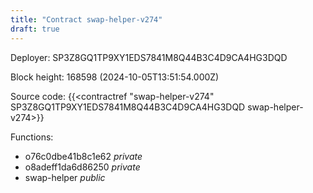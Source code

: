 ```yaml
---
title: "Contract swap-helper-v274"
draft: true
---
```

Deployer: SP3Z8GQ1TP9XY1EDS7841M8Q44B3C4D9CA4HG3DQD


 



Block height: 168598 (2024-10-05T13:51:54.000Z)

Source code: {{<contractref "swap-helper-v274" SP3Z8GQ1TP9XY1EDS7841M8Q44B3C4D9CA4HG3DQD swap-helper-v274>}}

Functions:

* o76c0dbe41b8c1e62 _private_
* o8adeff1da6d86250 _private_
* swap-helper _public_
